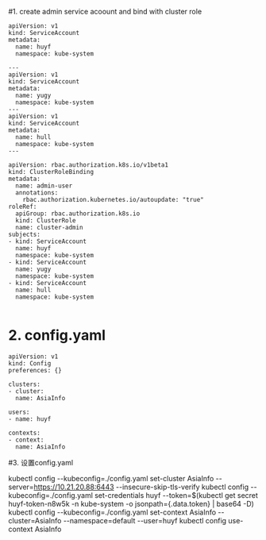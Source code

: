 #1. create admin service acoount and bind with cluster role
```
apiVersion: v1
kind: ServiceAccount
metadata:
  name: huyf
  namespace: kube-system

---
apiVersion: v1
kind: ServiceAccount
metadata:
  name: yugy
  namespace: kube-system
---
apiVersion: v1
kind: ServiceAccount
metadata:
  name: hull
  namespace: kube-system
---

apiVersion: rbac.authorization.k8s.io/v1beta1
kind: ClusterRoleBinding 
metadata: 
  name: admin-user
  annotations:
    rbac.authorization.kubernetes.io/autoupdate: "true"
roleRef:
  apiGroup: rbac.authorization.k8s.io
  kind: ClusterRole
  name: cluster-admin
subjects:
- kind: ServiceAccount
  name: huyf
  namespace: kube-system
- kind: ServiceAccount
  name: yugy
  namespace: kube-system
- kind: ServiceAccount
  name: hull
  namespace: kube-system


```

# 2. config.yaml
```
apiVersion: v1
kind: Config
preferences: {}

clusters:
- cluster:
  name: AsiaInfo

users:
- name: huyf

contexts:
- context:
  name: AsiaInfo
```
#3. 设置config.yaml

kubectl config --kubeconfig=./config.yaml  set-cluster AsiaInfo --server=https://10.21.20.88:6443 --insecure-skip-tls-verify
kubectl config  --kubeconfig=./config.yaml set-credentials huyf --token=$(kubectl get secret huyf-token-n8w5k -n kube-system -o jsonpath={.data.token} | base64 -D)
kubectl config --kubeconfig=./config.yaml set-context AsiaInfo --cluster=AsiaInfo --namespace=default --user=huyf
kubectl config use-context AsiaInfo










